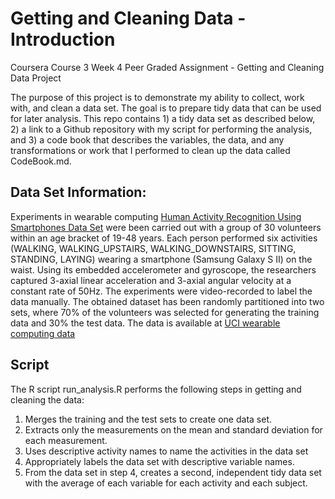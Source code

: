 # Getting and Cleaning Data - Introduction
Coursera Course 3 Week 4 Peer Graded Assignment - Getting and Cleaning Data Project 

The purpose of this project is to demonstrate my ability to collect, work with, and clean a data set. The goal is to prepare tidy data that can be used for later analysis. This repo contains 1) a tidy data set as described below, 2) a link to a Github repository with my script for performing the analysis, and 3) a code book that describes the variables, the data, and any transformations or work that I performed to clean up the data called CodeBook.md.
## Data Set Information:
Experiments in wearable computing [Human Activity Recognition Using Smartphones Data Set](http://archive.ics.uci.edu/ml/datasets/Human+Activity+Recognition+Using+Smartphones) were been carried out with a group of 30 volunteers within an age bracket of 19-48 years. Each person performed six activities (WALKING, WALKING_UPSTAIRS, WALKING_DOWNSTAIRS, SITTING, STANDING, LAYING) wearing a smartphone (Samsung Galaxy S II) on the waist. Using its embedded accelerometer and gyroscope, the researchers captured 3-axial linear acceleration and 3-axial angular velocity at a constant rate of 50Hz. The experiments were video-recorded to label the data manually. The obtained dataset has been randomly partitioned into two sets, where 70% of the volunteers was selected for generating the training data and 30% the test data. The data is available at [UCI wearable computing data](https://d396qusza40orc.cloudfront.net/getdata%2Fprojectfiles%2FUCI%20HAR%20Dataset.zip)
## Script
The R script run_analysis.R performs the following steps in getting and cleaning the data:
1. Merges the training and the test sets to create one data set.
2. Extracts only the measurements on the mean and standard deviation for each measurement.
3. Uses descriptive activity names to name the activities in the data set
4. Appropriately labels the data set with descriptive variable names.
5. From the data set in step 4, creates a second, independent tidy data set with the average of each variable for each activity and each subject.

